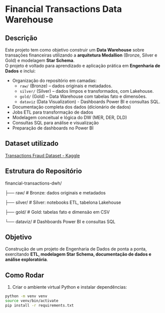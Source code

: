 # Financial Transactions Data Warehouse

## Descrição
Este projeto tem como objetivo construir um **Data Warehouse** sobre transações financeiras utilizando a **arquitetura Medallion** (Bronze, Silver e Gold) e modelagem **Star Schema**.  
O projeto é voltado para aprendizado e aplicação prática em **Engenharia de Dados** e inclui:

- Organização do repositório em camadas:  
  - `raw/` (Bronze) – dados originais e metadados.  
  - `silver/` (Silver) – dados limpos e transformados, com Lakehouse.  
  - `gold/` (Gold) – Data Warehouse com tabelas fato e dimensões.
  - `dataviz` (Data Visualization) - Dashboards Power BI e consultas SQL.  
- Documentação completa dos dados (dicionário de dados)  
- Jobs ETL para transformação de dados  
- Modelagem conceitual e lógica do DW (MER, DER, DLD)  
- Consultas SQL para análise e visualização  
- Preparação de dashboards no Power BI  

## Dataset utilizado
[Transactions Fraud Dataset - Kaggle](https://www.kaggle.com/datasets/computingvictor/transactions-fraud-datasets)  

## Estrutura do Repositório
financial-transactions-dwh/


├── raw/ # Bronze: dados originais e metadados

├── silver/ # Silver: notebooks ETL, tabelona Lakehouse

├── gold/ # Gold: tabelas fato e dimensão em CSV

└── dataviz/ # Dashboards Power BI e consultas SQL

## Objetivo 
Construção de um projeto de Engenharia de Dados de ponta a ponta, exercitando **ETL, modelagem Star Schema, documentação de dados e análise exploratória**.

## Como Rodar
1. Criar o ambiente virtual Python e instalar dependências:
```bash
python -m venv venv
source venv/bin/activate
pip install -r requirements.txt